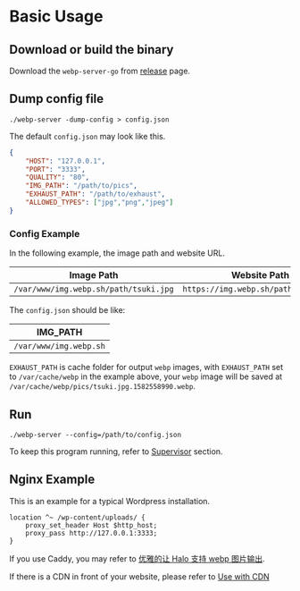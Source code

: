 # Basic Usage

## Download or build the binary
Download the `webp-server-go` from [release](https://github.com/webp-sh/webp_server_go/releases) page.

## Dump config file

```
./webp-server -dump-config > config.json
```

The default `config.json` may look like this.
```json
{
	"HOST": "127.0.0.1",
	"PORT": "3333",
	"QUALITY": "80",
	"IMG_PATH": "/path/to/pics",
	"EXHAUST_PATH": "/path/to/exhaust",
	"ALLOWED_TYPES": ["jpg","png","jpeg"]
}
```


### Config Example

In the following example, the image path and website URL.

| Image Path                            | Website Path                         |
| ------------------------------------- | ------------------------------------ |
| `/var/www/img.webp.sh/path/tsuki.jpg` | `https://img.webp.sh/path/tsuki.jpg` |

The `config.json` should be like:

| IMG_PATH               |
| ---------------------- |
| `/var/www/img.webp.sh` |

`EXHAUST_PATH` is cache folder for output `webp` images, with `EXHAUST_PATH` set to `/var/cache/webp` 
in the example above, your `webp` image will be saved at `/var/cache/webp/pics/tsuki.jpg.1582558990.webp`.

## Run

```
./webp-server --config=/path/to/config.json
```
To keep this program running, refer to [Supervisor](SUPERVISOR.md) section.

## Nginx Example

This is an example for a typical Wordpress installation.
```
location ^~ /wp-content/uploads/ {
	proxy_set_header Host $http_host;
    proxy_pass http://127.0.0.1:3333;
}
```
If you use Caddy, you may refer to [优雅的让 Halo 支持 webp 图片输出](https://halo.run/archives/halo-and-webp).

If there is a CDN in front of your website, please refer to [Use with CDN](CDN.md)